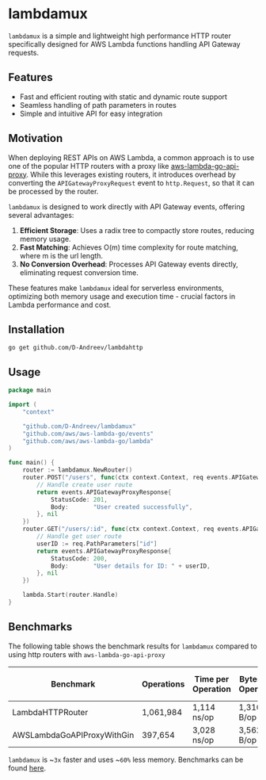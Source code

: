 
# lambdamux

`lambdamux` is a simple and lightweight high performance HTTP router specifically designed for AWS Lambda functions handling API Gateway requests. 

## Features
- Fast and efficient routing with static and dynamic route support
- Seamless handling of path parameters in routes
- Simple and intuitive API for easy integration 

## Motivation
When deploying REST APIs on AWS Lambda, a common approach is to use one of the popular HTTP routers with a proxy like [aws-lambda-go-api-proxy](https://github.com/awslabs/aws-lambda-go-api-proxy). While this leverages existing routers, it introduces overhead by converting the `APIGatewayProxyRequest` event to `http.Request`, so that it can be processed by the router.

`lambdamux` is designed to work directly with API Gateway events, offering several advantages:
  
1.  **Efficient Storage**: Uses a radix tree to compactly store routes, reducing memory usage.
2.  **Fast Matching**: Achieves O(m) time complexity for route matching, where m is the url length.
3.  **No Conversion Overhead**: Processes API Gateway events directly, eliminating request conversion time.

These features make `lambdamux` ideal for serverless environments, optimizing both memory usage and execution time - crucial factors in Lambda performance and cost.

## Installation

```
go get github.com/D-Andreev/lambdahttp
```

## Usage

```go
package main

import (
	"context"

	"github.com/D-Andreev/lambdamux"
	"github.com/aws/aws-lambda-go/events"
	"github.com/aws/aws-lambda-go/lambda"
)

func main() {
	router := lambdamux.NewRouter()
	router.POST("/users", func(ctx context.Context, req events.APIGatewayProxyRequest) (events.APIGatewayProxyResponse, error) {
		// Handle create user route
		return events.APIGatewayProxyResponse{
			StatusCode: 201,
			Body:       "User created successfully",
		}, nil
	})
	router.GET("/users/:id", func(ctx context.Context, req events.APIGatewayProxyRequest) (events.APIGatewayProxyResponse, error) {
		// Handle get user route
		userID := req.PathParameters["id"]
		return events.APIGatewayProxyResponse{
			StatusCode: 200,
			Body:       "User details for ID: " + userID,
		}, nil
	})

	lambda.Start(router.Handle)
}

```
##  Benchmarks

 
The following table shows the benchmark results for `lambdamux` compared to using http routers with `aws-lambda-go-api-proxy`

| Benchmark | Operations | Time per Operation | Bytes per Operation | Allocations per Operation |
|-----------|------------|---------------------|---------------------|---------------------------|
| LambdaHTTPRouter | 1,061,984 | 1,114 ns/op | 1,310 B/op | 19 allocs/op |
| AWSLambdaGoAPIProxyWithGin | 397,654 | 3,028 ns/op | 3,562 B/op | 34 allocs/op |

`lambdamux` is  ~`3x` faster and uses ~`60%` less memory.
Benchmarks can be found [here](https://github.com/D-Andreev/lambdamux/blob/main/router_benchmark_test.go).